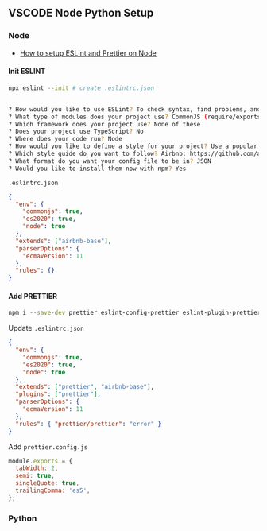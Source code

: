 ## VSCODE Node Python Setup

### Node

- [How to setup ESLint and Prettier on Node](https://sourcelevel.io/blog/how-to-setup-eslint-and-prettier-on-node)

#### Init ESLINT

```sh
npx eslint --init # create .eslintrc.json


? How would you like to use ESLint? To check syntax, find problems, and enforce code style
? What type of modules does your project use? CommonJS (require/exports)
? Which framework does your project use? None of these
? Does your project use TypeScript? No
? Where does your code run? Node
? How would you like to define a style for your project? Use a popular style guide
? Which style guide do you want to follow? Airbnb: https://github.com/airbnb/javascript
? What format do you want your config file to be in? JSON
? Would you like to install them now with npm? Yes
```

`.eslintrc.json`

```json
{
  "env": {
    "commonjs": true,
    "es2020": true,
    "node": true
  },
  "extends": ["airbnb-base"],
  "parserOptions": {
    "ecmaVersion": 11
  },
  "rules": {}
}
```

#### Add PRETTIER

```sh
npm i --save-dev prettier eslint-config-prettier eslint-plugin-prettier
```

Update `.eslintrc.json`

```json
{
  "env": {
    "commonjs": true,
    "es2020": true,
    "node": true
  },
  "extends": ["prettier", "airbnb-base"],
  "plugins": ["prettier"],
  "parserOptions": {
    "ecmaVersion": 11
  },
  "rules": { "prettier/prettier": "error" }
}
```

Add `prettier.config.js`

```js
module.exports = {
  tabWidth: 2,
  semi: true,
  singleQuote: true,
  trailingComma: 'es5',
};
```

### Python
